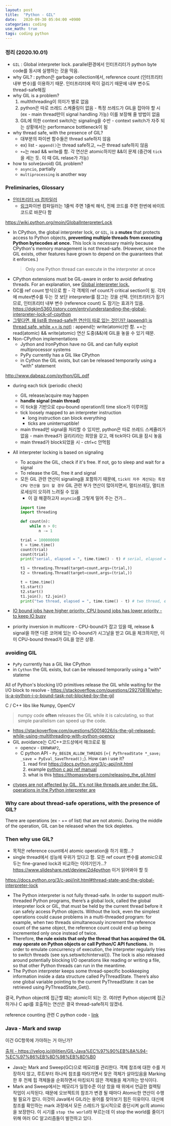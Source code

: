 ```yaml
---
layout: post
title:  "Python - GIL"
date:   2020-09-30 05:04:00 +0900
categories: coding
use_math: true
tags: coding python
---
```


### 정리 (2020.10.01)
* `GIL` : Global interpreter lock. parallel환경에서 인터프리터가 python byte code를 동시에 실행하는 것을 막음. 
* why GIL? : python은 garbage collection에서, reference count (인터프리터 내부 변수)를 이용하기 때문. 인터프리터에 락이 걸리기 때문에 내부 변수도 thread-safe해짐
* why GIL is a problem?
  1. mulththreading이 의미가 별로 없음
  2. python은 따로 쓰레드 스케쥴링이 없음 - 특정 쓰레드가 GIL을 잡아야 할 시 (ex - main thread만이 signal handling 가능) 이를 보장해 줄 방법이 없음
  3. GIL에 의한 context switch는 signaling을 수반 - context switch가 자주 되는 상황에서는 performance bottleneck이 됨
* why thread safe, with the presence of GIL?
  * 대부분의 파이썬 함수들은 thread safe하지 않음
  * ex) list - `append()`는 thread safe하고, `+=`은 thread safe하지 않음
  * `+=`는 read && write를 함. 각 연산은 atomic하지만 &&이 문제 (중간에 `tick`을 세는 듯. 이 때 GIL relase가 가능)
* how to solve(avoid) GIL problem?
  - `asyncio`, partially
  - `multiprocessing` is another way


### Preliminaries, Glossary
- <a href="https://jins-dev.tistory.com/entry/Compiler-%EC%99%80-Interpreter-%EC%9D%98-%EA%B0%9C%EB%85%90%EA%B3%BC-%EC%B0%A8%EC%9D%B4%EC%A0%90" target="_blank">인터프리터 vs 컴파일러</a>
  - <a href="https://stackoverflow.com/questions/39313677/how-does-python-interpreter-run-the-code-line-by-line-in-the-following-code" target="_blank">링크</a>파이썬 컴파일러는 1줄씩 주면 1줄씩 해석, 전체 코드를 주면 한번에 바이트코드로 바꾼다 함

<a href="https://wiki.python.org/moin/GlobalInterpreterLock" target="_blank">https://wiki.python.org/moin/GlobalInterpreterLock</a>
* In CPython, the global interpreter lock, or `GIL`, is a __mutex__ that protects access to Python objects, __preventing multiple threads from executing Python bytecodes at once.__ This lock is necessary mainly because CPython's memory management is not thread-safe. (However, since the GIL exists, other features have grown to depend on the guarantees that it enforces.)  
  > Only one Python thread can execute in the interpreter at once
* CPython extensions must be GIL-aware in order to avoid defeating threads. For an explanation, see <a href="https://docs.python.org/3/c-api/init.html#thread-state-and-the-global-interpreter-lock" target="_blank">Global interpreter lock.</a>
* GC를 ref count 방식으로 함 - 각 객체의 ref count가 critical section이 됨. 각자에 mutex변수를 두는 것 보단 interpreter를 잠그는 것을 선택. 인터프리터가 잠기므로, 인터프리터 내부 변수 (reference count) 도 잠기는 효과가 있음. <a href="https://dgkim5360.tistory.com/entry/understanding-the-global-interpreter-lock-of-cpython" target="_blank">https://dgkim5360.tistory.com/entry/understanding-the-global-interpreter-lock-of-cpython</a>
* <a href="https://stackoverflow.com/questions/6319207/are-lists-thread-safe" target="_blank">그렇다면, 왜 list중 thread-safe한 연산이 따로 있는 것인가? (append() is thread safe, while += is not)</a> : append는 write(atomic)만 함. +=는 read(atomic) && write(atomic) 연산 도중(&&)에 GIL을 놓을 수 있기 때문. 
* Non-CPython implementations
  * Jython and IronPython have no GIL and can fully exploit multiprocessor systems
  * PyPy currently has a GIL like CPython
  * in Cython the GIL exists, but can be released temporarily using a "with" statement


<a href="http://www.dabeaz.com/python/GIL.pdf" target="_blank">http://www.dabeaz.com/python/GIL.pdf</a>
* during each tick (periodic check)
  * GIL release/acquire may happen
  * __handle signal (main thread)__
  * 이 tick을 기반으로 cpu-bound operation의 time slice가 이루어짐
  * tick loosely mapped to an interpreter instruction
    * long instruction can block everything
    * ticks are uninterruptible!
  * main thread만 signal을 처리할 수 있지만, python은 따로 쓰레드 스케쥴러가 없음 - main thread가 걸리리라는 희망을 갖고, 매 tick마다 GIL을 잠시 놓음
  * main thread가 block되었을 시 - ctrl+c 안먹힘
* All interpreter locking is based on signaling
  * To acquire the GIL, check if it's free. If not, go to sleep and wait for a signal
  * To release the GIL, free it and signal
  * 모든 GIL 관련 연산이 signaling을 포함하기 때문에, `tick이 자주 계산되는 특정 CPU 연산을 많이 할 경우` GIL 관련 부가 연산이 많아지면서, 멀티쓰레딩, 멀티프로세싱이 오히려 느려질 수 있음
    * 이 걸 해결하고자 `asyncio`를 그렇게 밀어 주는 건가...  
    ```python
    import time
    import threading

    def count(n):
        while n > 0:
            n -= 1

    trial = 100000000
    t = time.time()
    count(trial)
    count(trial)
    print("serial, elapsed = ", time.time() - t) # serial, elapsed =  8.761561632156372

    t1 = threading.Thread(target=count,args=(trial,))
    t2 = threading.Thread(target=count,args=(trial,))

    t = time.time()
    t1.start()
    t2.start()
    t1.join(); t2.join()
    print("two thread, elapsed = ", time.time() - t) # two thread, elapsed =  8.967807292938232
    ```

* <a href="https://web.stanford.edu/~ouster/cgi-bin/cs140-winter13/lecture.php?topic=scheduling" target="_blank">IO bound jobs have higher priority, CPU bound jobs has lower priority - to keep IO busy</a>
* priority inversion in multicore - CPU-bound가 잡고 있을 때, release & signal을 하면 다른 코어에 있는 IO-bound가 시그날을 받고 GIL을 체크하지만, 이미 CPU-bound thread가 GIL을 얻은 상황.


### avoiding GIL
* `PyPy` currently has a GIL like CPython
* in `Cython` the GIL exists, but can be released temporarily using a "with" stateme


All of Python's blocking I/O primitives release the GIL while waiting for the I/O block to resolve - <a href="https://stackoverflow.com/questions/29270818/why-is-a-python-i-o-bound-task-not-blocked-by-the-gil" target="_blank">https://stackoverflow.com/questions/29270818/why-is-a-python-i-o-bound-task-not-blocked-by-the-gil</a>


C / C++ libs like Numpy, OpenCV  
> numpy code __often__ releases the GIL while it is calculating, so that simple parallelism can speed up the code.
- https://stackoverflow.com/questions/50014026/is-the-gil-released-while-using-multithreading-with-python-opencv
- GIL avoidance는 C/C++코드상에서 매크로로 됨
  - opencv - `ERRWRAP2`, 
  - C python API - `Py_BEGIN_ALLOW_THREADS` (=`{ PyThreadState *_save; _save = PyEval_SaveThread();`). How can i use it?
    1. read first <a href="https://docs.python.org/3/c-api/init.html" target="_blank">https://docs.python.org/3/c-api/init.html</a>
    2. example <a href="https://docs.python.org/2.0/api/threads.html" target="_blank">python c api ref manual</a>
    3. what is this <a href="https://thomasnyberg.com/releasing_the_gil.html" target="_blank">https://thomasnyberg.com/releasing_the_gil.html</a>


* <a href="https://stackoverflow.com/questions/36194285/is-the-thread-created-by-ctypes-also-under-gil-in-python" target="_blank">ctypes are not affected by GIL. It's not like threads are under the GIL, operations in the Python interpreter are</a>



### Why care about thread-safe operations, with the presence of GIL?
There are operations (ex - += of list) that are not atomic. During the middle of the operation, GIL can be released when the tick depletes.


### Then why use GIL?
- 목적은 reference count에서 atomic operation을 하기 위함...? 
- single thread에서 성능에 우위가 있다고 함. 모든 ref count 변수를 atomic으로 두는 fine-graned lock과 비교하는 이야기인가...? <a href="https://www.slideshare.net/deview/2d4python" target="_blank">https://www.slideshare.net/deview/2d4python</a> 이거 읽어봐야 할 듯

<a href="https://docs.python.org/3/c-api/init.html#thread-state-and-the-global-interpreter-lock" target="_blank">https://docs.python.org/3/c-api/init.html#thread-state-and-the-global-interpreter-lock</a>
* The Python interpreter is not fully thread-safe. In order to support multi-threaded Python programs, there’s a global lock, called the global interpreter lock or GIL, that must be held by the current thread before it can safely access Python objects. Without the lock, even the simplest operations could cause problems in a multi-threaded program: for example, when two threads simultaneously increment the reference count of the same object, the reference count could end up being incremented only once instead of twice.  
* Therefore, __the rule exists that only the thread that has acquired the GIL may operate on Python objects or call Python/C API functions.__ In order to emulate concurrency of execution, the interpreter regularly tries to switch threads (see sys.setswitchinterval()). The lock is also released around potentially blocking I/O operations like reading or writing a file, so that other Python threads can run in the meantime.
* The Python interpreter keeps some thread-specific bookkeeping information inside a data structure called PyThreadState. There’s also one global variable pointing to the current PyThreadState: it can be retrieved using PyThreadState_Get().

결국, Python object에 접근할 떄는 atomic이 되는 것. 여러번 Python object에 접근하거나 C api를 호출하는 연산은 결국 thread-safe하지 않겠네.

reference counting 관련 C python code - <a href="https://dgkim5360.tistory.com/entry/understanding-the-global-interpreter-lock-of-cpython" target="_blank">link</a>

### Java - Mark and swap
이건 GC항목에 가야하는 거 아닌가?

<a href="https://velog.io/@litien/GIL-Java%EC%97%90%EB%8A%94-%EC%97%86%EB%8D%98%EB%8D%B0" target="_blank">출처 - https://velog.io/@litien/GIL-Java%EC%97%90%EB%8A%94-%EC%97%86%EB%8D%98%EB%8D%B0</a>
* Java는 Mark and Sweep(GC)으로 메모리를 관리한다. 객체 참조에 대한 수를 저장하지 않고, 루트부터 하나씩 참조를 따라가면서 찾은 객체가 살아있음을 Marking 한 후 전체 힙 객체들을 순회하면서 마킹되지 않은 객체들을 제거하는 방식이다.
* Mark and Sweep에서는 메모리가 일정수준 이상 찼을 때 위에서 언급한 컬렉팅 작업이 시작된다. 때문에 오브젝트의 참조가 변경 될 때마다 Atomic한 연산이 수행 될 필요가 없다. 이것이 Java에서 GIL라는 용어를 찾아보기 힘든 이유이다. 대신에 참조를 확인하는 mark 과정에서 모든 스레드가 일시적으로 중단시켜 gc의 atomic을 보장한다. 이 시기를 `stop the world`라 부르는데 이 stop the world를 줄이기 위해 여러 GC 알고리즘들이 발전하고 있다.